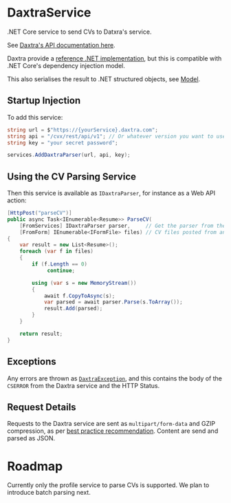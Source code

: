# DaxtraService
.NET Core service to send CVs to Datxra's service. 

See [Daxtra's API documentation here](http://cvxdemo.daxtra.com/cvx/).

Daxtra provide a [reference .NET implementation](http://cvxdemo.daxtra.com/cvx/download/CVXtractorService.cs), 
but this is compatible with .NET Core's dependency injection model.

This also serialises the result to .NET structured objects, see [Model](DaxtraService/Models).

## Startup Injection

To add this service:

``` c#
string url = $"https://{yourService}.daxtra.com";
string api = "/cvx/rest/api/v1"; // Or whatever version you want to use
string key = "your secret password";

services.AddDaxtraParser(url, api, key);
```

## Using the CV Parsing Service

Then this service is available as `IDaxtraParser`, for instance as a Web API action:

``` c#
[HttpPost("parseCV")]
public async Task<IEnumerable<Resume>> ParseCV(
    [FromServices] IDaxtraParser parser,     // Get the parser from the injected services 
    [FromForm] IEnumerable<IFormFile> files) // CV files posted from an HTML form
{
    var result = new List<Resume>();
    foreach (var f in files)
    {
        if (f.Length == 0)
             continue;

        using (var s = new MemoryStream())
        {
            await f.CopyToAsync(s);
            var parsed = await parser.Parse(s.ToArray());
            result.Add(parsed);
        }
    }

    return result;
}
```

## Exceptions

Any errors are thrown as [`DaxtraException`](/DaxtraService/Models/DaxtraException.cs), and this contains the body of the `CSERROR` from the Daxtra service and the HTTP Status.

## Request Details

Requests to the Daxtra service are sent as `multipart/form-data` and GZIP compression, as per [best practice recommendation](http://cvxdemo.daxtra.com/cvx/#integration-rest). Content are send and parsed as JSON.

# Roadmap

Currently only the profile service to parse CVs is supported. We plan to introduce batch parsing next.
